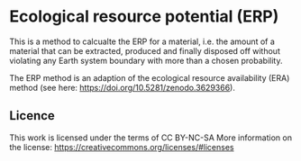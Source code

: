 # Ecological resource potential (ERP)
This is a method to calcualte the ERP for a material, i.e. the amount of a material that can be extracted, produced and finally disposed off without violating any Earth system boundary with more than a chosen probability.

The ERP method is an adaption of the ecological resource availability (ERA) method (see here: https://doi.org/10.5281/zenodo.3629366).

## Licence

This work is licensed under the terms of CC BY-NC-SA More information on the license: https://creativecommons.org/licenses/#licenses
